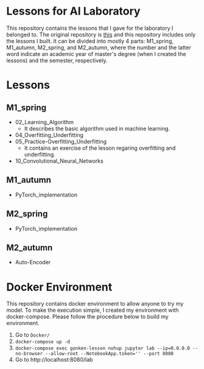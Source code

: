 # Lessons for AI Laboratory
This repository contains the lessons that I gave for the laboratory I belonged to. The original repository is [this](https://github.com/shinshoji01/gonken-lesson) and this repository includes only the lessons I built. It can be divided into mostly 4 parts: M1_spring, M1_autumn, M2_spring, and M2_autumn, where the number and the latter word indicate an academic year of master's degree (when I created the lessons) and the semester, respectively.  

# Lessons

## M1_spring
- 02_Learning_Algorithm
  - It describes the basic algorithm used in machine learning.
- 04_Overfitting_Underfitting
- 05_Practice-Overfitting_Underfitting
  - It contains an exercise of the lesson regaring overfitting and underfitting.
- 10_Convolutional_Neural_Networks

## M1_autumn
- PyTorch_implementation

## M2_spring
- PyTorch_implementation

## M2_autumn
- Auto-Encoder

# Docker Environment
This repository contains docker environment to allow anyone to try my model. To make the execution simple, I created my environment with docker-compose. Please follow the procedure below to build my environment.

1. Go to `Docker/`
2. `docker-compose up -d`
3. `docker-compose exec gonken-lesson nohup jupyter lab --ip=0.0.0.0 --no-browser --allow-root --NotebookApp.token='' --port 8080`
4. Go to http://localhost:8080/lab
